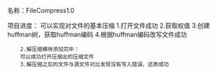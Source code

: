 名称：FileCompress1.0

项目进度：
	可以实现对文件的基本压缩
		1.打开文件成功
		2.获取权值
		3.创建huffman树，获取huffman编码
		4.根据huffman编码改写文件成功

		2.解压缩模块添加完毕：
		可以成功打开压缩出的压缩文件
		3.解压缩之后的文件与源文件对比发现没有写入错误，还原成功
